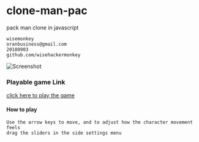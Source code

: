 # clone-man-pac

pack man clone in javascript
```
wisemonkey
oranbusiness@gmail.com
20180903
github.com/wisehackermonkey
```
![Screenshot](https://i.imgur.com/ea6Q5nG.png)
### Playable game Link
[click here to play the game](https://wisehackermonkey.github.io/clone-man-pac)
#### How to play
```
Use the arrow keys to move, and to adjust how the character movement feels
drag the sliders in the side settings menu
```
